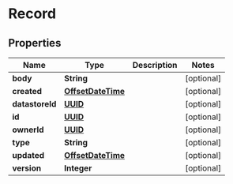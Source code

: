 
# Record

## Properties
Name | Type | Description | Notes
------------ | ------------- | ------------- | -------------
**body** | **String** |  |  [optional]
**created** | [**OffsetDateTime**](OffsetDateTime.md) |  |  [optional]
**datastoreId** | [**UUID**](UUID.md) |  |  [optional]
**id** | [**UUID**](UUID.md) |  |  [optional]
**ownerId** | [**UUID**](UUID.md) |  |  [optional]
**type** | **String** |  |  [optional]
**updated** | [**OffsetDateTime**](OffsetDateTime.md) |  |  [optional]
**version** | **Integer** |  |  [optional]



